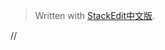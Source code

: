 


> Written with [StackEdit中文版](https://stackedit.cn/).

// 
<!--stackedit_data:
eyJoaXN0b3J5IjpbLTUzNjM3NjI1MSwtMTIxNTAwNzQ1LDE5MT
Y1NTU1NDRdfQ==
-->